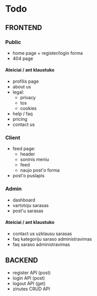 # Todo

## FRONTEND

### Public

-   home page + register/login forma
-   404 page

#### Ateiciai / ant klaustuko

-   profilis page
-   about us
-   legal:
    -   privacy
    -   tos
    -   cookies
-   help / faq
-   pricing
-   contact us

### Client

-   feed page:
    -   header
    -   soninis meniu
    -   feed
    -   naujo post'o forma
-   post'o puslapis

### Admin

-   dashboard
-   vartotoju sarasas
-   post'u sarasas

#### Ateiciai / ant klaustuko

-   contact us uzklausu sarasas
-   faq kategoriju saraso administravimas
-   faq saraso administravimas

## BACKEND

-   register API (post)
-   login API (post)
-   logout API (get)
-   zinutes CRUD API